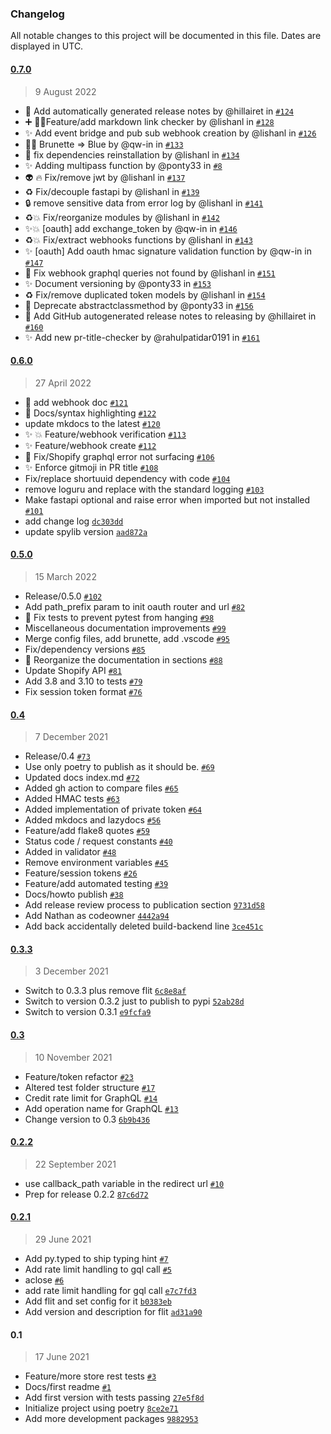 ### Changelog

All notable changes to this project will be documented in this file. Dates are displayed in UTC.


#### [0.7.0](https://github.com/SatelCreative/spylib/compare/0.6.0...0.7.0)

> 9 August 2022

* 📝 Add automatically generated release notes by @hillairet in [`#124`](https://github.com/SatelCreative/spylib/pull/124)
* ➕ 🧑‍💻Feature/add markdown link checker by @lishanl in [`#128`](https://github.com/SatelCreative/spylib/pull/128)
* ✨ Add event bridge and pub sub webhook creation  by @lishanl in [`#126`](https://github.com/SatelCreative/spylib/pull/126)
* 🧑‍💻 Brunette => Blue by @qw-in in [`#133`](https://github.com/SatelCreative/spylib/pull/133)
* 👷 fix dependencies reinstallation by @lishanl in [`#134`](https://github.com/SatelCreative/spylib/pull/134)
* ✨ Adding multipass function by @ponty33 in [`#8`](https://github.com/SatelCreative/spylib/pull/8)
* 👽️ 🔥 Fix/remove jwt by @lishanl in [`#137`](https://github.com/SatelCreative/spylib/pull/137)
* ♻️ Fix/decouple fastapi by @lishanl in [`#139`](https://github.com/SatelCreative/spylib/pull/139)
* 🔒️ remove sensitive data from error log by @lishanl in [`#141`](https://github.com/SatelCreative/spylib/pull/141)
* ♻️💥 Fix/reorganize modules by @lishanl in [`#142`](https://github.com/SatelCreative/spylib/pull/142)
* ✨💥 [oauth] add exchange_token by @qw-in in [`#146`](https://github.com/SatelCreative/spylib/pull/146)
* ♻️💥 Fix/extract webhooks functions by @lishanl in [`#143`](https://github.com/SatelCreative/spylib/pull/143)
* ✨ [oauth] Add oauth hmac signature validation function by @qw-in in [`#147`](https://github.com/SatelCreative/spylib/pull/147)
* 🐛  Fix webhook graphql queries not found by @lishanl in [`#151`](https://github.com/SatelCreative/spylib/pull/151)
* ✨ Document versioning  by @ponty33 in [`#153`](https://github.com/SatelCreative/spylib/pull/153)
* ♻️ Fix/remove duplicated token models by @lishanl in [`#154`](https://github.com/SatelCreative/spylib/pull/154)
* 🐛 Deprecate abstractclassmethod by @ponty33 in [`#156`](https://github.com/SatelCreative/spylib/pull/156)
* 📝 Add GitHub autogenerated release notes to releasing by @hillairet in [`#160`](https://github.com/SatelCreative/spylib/pull/160)
* ✨ Add new pr-title-checker by @rahulpatidar0191 in [`#161`](https://github.com/SatelCreative/spylib/pull/161)

#### [0.6.0](https://github.com/SatelCreative/satel-spylib/compare/0.5.0...0.6.0)

> 27 April 2022

- 📝 add webhook doc [`#121`](https://github.com/SatelCreative/satel-spylib/pull/121)
- 📝 Docs/syntax highlighting [`#122`](https://github.com/SatelCreative/satel-spylib/pull/122)
- update mkdocs to the latest [`#120`](https://github.com/SatelCreative/satel-spylib/pull/120)
- ✨ 💥 Feature/webhook verification [`#113`](https://github.com/SatelCreative/satel-spylib/pull/113)
- ✨ Feature/webhook create [`#112`](https://github.com/SatelCreative/satel-spylib/pull/112)
- 🐛 Fix/Shopify graphql error not surfacing [`#106`](https://github.com/SatelCreative/satel-spylib/pull/106)
- ✨ Enforce gitmoji in PR title [`#108`](https://github.com/SatelCreative/satel-spylib/pull/108)
- Fix/replace shortuuid dependency with code [`#104`](https://github.com/SatelCreative/satel-spylib/pull/104)
- remove loguru and replace with the standard logging [`#103`](https://github.com/SatelCreative/satel-spylib/pull/103)
- Make fastapi optional and raise error when imported but not installed [`#101`](https://github.com/SatelCreative/satel-spylib/pull/101)
- add change log [`dc303dd`](https://github.com/SatelCreative/satel-spylib/commit/dc303dd9f117b4f4aeaf7b2c68300e5dd6ed670b)
- update spylib version [`aad872a`](https://github.com/SatelCreative/satel-spylib/commit/aad872a46d33dea7a4772b74699362e8d4771cdb)

#### [0.5.0](https://github.com/SatelCreative/satel-spylib/compare/0.4...0.5.0)

> 15 March 2022

- Release/0.5.0 [`#102`](https://github.com/SatelCreative/satel-spylib/pull/102)
- Add path_prefix param to init oauth router and url [`#82`](https://github.com/SatelCreative/satel-spylib/pull/82)
- :bug: Fix tests to prevent pytest from hanging [`#98`](https://github.com/SatelCreative/satel-spylib/pull/98)
- Miscellaneous documentation improvements [`#99`](https://github.com/SatelCreative/satel-spylib/pull/99)
- Merge config files, add brunette, add .vscode [`#95`](https://github.com/SatelCreative/satel-spylib/pull/95)
- Fix/dependency versions [`#85`](https://github.com/SatelCreative/satel-spylib/pull/85)
- 📝 Reorganize the documentation in sections [`#88`](https://github.com/SatelCreative/satel-spylib/pull/88)
- Update Shopify API [`#81`](https://github.com/SatelCreative/satel-spylib/pull/81)
- Add 3.8 and 3.10 to tests [`#79`](https://github.com/SatelCreative/satel-spylib/pull/79)
- Fix session token format [`#76`](https://github.com/SatelCreative/satel-spylib/pull/76)

#### [0.4](https://github.com/SatelCreative/satel-spylib/compare/0.3.3...0.4)

> 7 December 2021

- Release/0.4 [`#73`](https://github.com/SatelCreative/satel-spylib/pull/73)
- Use only poetry to publish as it should be. [`#69`](https://github.com/SatelCreative/satel-spylib/pull/69)
- Updated docs index.md [`#72`](https://github.com/SatelCreative/satel-spylib/pull/72)
- Added gh action to compare files [`#65`](https://github.com/SatelCreative/satel-spylib/pull/65)
- Added HMAC tests [`#63`](https://github.com/SatelCreative/satel-spylib/pull/63)
- Added implementation of private token [`#64`](https://github.com/SatelCreative/satel-spylib/pull/64)
- Added mkdocs and lazydocs [`#56`](https://github.com/SatelCreative/satel-spylib/pull/56)
- Feature/add flake8 quotes [`#59`](https://github.com/SatelCreative/satel-spylib/pull/59)
- Status code / request constants  [`#40`](https://github.com/SatelCreative/satel-spylib/pull/40)
- Added in validator [`#48`](https://github.com/SatelCreative/satel-spylib/pull/48)
- Remove environment variables [`#45`](https://github.com/SatelCreative/satel-spylib/pull/45)
- Feature/session tokens [`#26`](https://github.com/SatelCreative/satel-spylib/pull/26)
- Feature/add automated testing [`#39`](https://github.com/SatelCreative/satel-spylib/pull/39)
- Docs/howto publish [`#38`](https://github.com/SatelCreative/satel-spylib/pull/38)
- Add release review process to publication section [`9731d58`](https://github.com/SatelCreative/satel-spylib/commit/9731d58a77092b7d717f06911775d24a05f2536f)
- Add Nathan as codeowner [`4442a94`](https://github.com/SatelCreative/satel-spylib/commit/4442a943bd8d128f452794c5695a0da079cadb61)
- Add back accidentally deleted build-backend line [`3ce451c`](https://github.com/SatelCreative/satel-spylib/commit/3ce451c6cb77321cb394e921fe7a36bc4c318641)

#### [0.3.3](https://github.com/SatelCreative/satel-spylib/compare/0.3...0.3.3)

> 3 December 2021

- Switch to 0.3.3 plus remove flit [`6c8e8af`](https://github.com/SatelCreative/satel-spylib/commit/6c8e8af8b858415af1e441d414ed987dbf8e9bda)
- Switch to version 0.3.2 just to publish to pypi [`52ab28d`](https://github.com/SatelCreative/satel-spylib/commit/52ab28dcac0c32041ce61de6a6a8d0d42c537a57)
- Switch to version 0.3.1 [`e9fcfa9`](https://github.com/SatelCreative/satel-spylib/commit/e9fcfa9590812530c73109bc357ec6930b2244ec)

#### [0.3](https://github.com/SatelCreative/satel-spylib/compare/0.2.2...0.3)

> 10 November 2021

- Feature/token refactor [`#23`](https://github.com/SatelCreative/satel-spylib/pull/23)
- Altered test folder structure [`#17`](https://github.com/SatelCreative/satel-spylib/pull/17)
- Credit rate limit for GraphQL [`#14`](https://github.com/SatelCreative/satel-spylib/pull/14)
- Add operation name for GraphQL [`#13`](https://github.com/SatelCreative/satel-spylib/pull/13)
- Change version to 0.3 [`6b9b436`](https://github.com/SatelCreative/satel-spylib/commit/6b9b436467fbf81da9fcc4f25bd603f12b0085d6)

#### [0.2.2](https://github.com/SatelCreative/satel-spylib/compare/0.2.1...0.2.2)

> 22 September 2021

- use callback_path variable in the redirect url [`#10`](https://github.com/SatelCreative/satel-spylib/pull/10)
- Prep for release 0.2.2 [`87c6d72`](https://github.com/SatelCreative/satel-spylib/commit/87c6d7220ce29c8092cbea849bf2156b642b44b5)

#### [0.2.1](https://github.com/SatelCreative/satel-spylib/compare/0.1...0.2.1)

> 29 June 2021

- Add py.typed to ship typing hint [`#7`](https://github.com/SatelCreative/satel-spylib/pull/7)
- Add rate limit handling to gql call [`#5`](https://github.com/SatelCreative/satel-spylib/pull/5)
- aclose [`#6`](https://github.com/SatelCreative/satel-spylib/pull/6)
- add rate limit handling for gql call [`e7c7fd3`](https://github.com/SatelCreative/satel-spylib/commit/e7c7fd33c8eb597f5e2f30812f907c491687dfcd)
- Add flit and set config for it [`b0383eb`](https://github.com/SatelCreative/satel-spylib/commit/b0383ebeb0b13b07b67e57dc6cb81df85d42aba9)
- Add version and description for flit [`ad31a90`](https://github.com/SatelCreative/satel-spylib/commit/ad31a90b1c5816ca1b81d1e4b6d64fb51688ecd9)

#### 0.1

> 17 June 2021

- Feature/more store rest tests [`#3`](https://github.com/SatelCreative/satel-spylib/pull/3)
- Docs/first readme [`#1`](https://github.com/SatelCreative/satel-spylib/pull/1)
- Add first version with tests passing [`27e5f8d`](https://github.com/SatelCreative/satel-spylib/commit/27e5f8d6997a022f41153ff68433532a1cddd372)
- Initialize project using poetry [`8ce2e71`](https://github.com/SatelCreative/satel-spylib/commit/8ce2e71d7ba7601efedd7769942ec49865409905)
- Add more development packages [`9882953`](https://github.com/SatelCreative/satel-spylib/commit/98829538fea14ffe62bcb6ac716b9879a1a14cbf)
